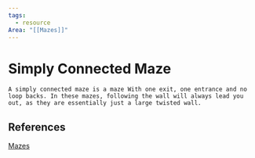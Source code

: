 ```yaml
---
tags:
  - resource
Area: "[[Mazes]]"
---
```


# Simply Connected Maze

	A simply connected maze is a maze With one exit, one entrance and no loop backs. In these mazes, following the wall will always lead you out, as they are essentially just a large twisted wall. 


## References
[Mazes](https://en.wikipedia.org/wiki/Maze)
